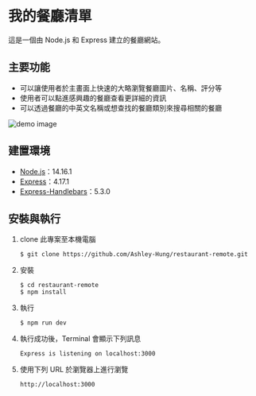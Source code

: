 # 我的餐廳清單

這是一個由 Node.js 和 Express 建立的餐廳網站。

## 主要功能

- 可以讓使用者於主畫面上快速的大略瀏覽餐廳圖片、名稱、評分等
- 使用者可以點進感興趣的餐廳查看更詳細的資訊
- 可以透過餐廳的中英文名稱或想查找的餐廳類別來搜尋相關的餐廳

![demo image](https://github.com/Ashley-Hung/restaurant-remote/blob/master/demo.png)



## 建置環境

- [Node.js](https://nodejs.org/en/)：14.16.1
- [Express](https://www.npmjs.com/package/express)：4.17.1
- [Express-Handlebars](https://www.npmjs.com/package/express-handlebars)：5.3.0



## 安裝與執行

1. clone 此專案至本機電腦

   ```
   $ git clone https://github.com/Ashley-Hung/restaurant-remote.git
   ```

2. 安裝

   ```
   $ cd restaurant-remote
   $ npm install
   ```

3. 執行

   ```
   $ npm run dev
   ```

4. 執行成功後，Terminal 會顯示下列訊息

   ```
   Express is listening on localhost:3000
   ```

5. 使用下列 URL 於瀏覽器上進行瀏覽

   ```
   http://localhost:3000
   ```

   



